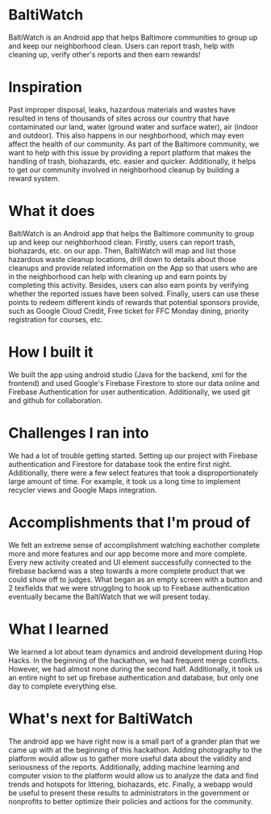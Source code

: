 # BaltiWatch
BaltiWatch is an Android app that helps Baltimore communities to group up and keep our neighborhood clean. Users can report trash, help with cleaning up, verify other's reports and then earn rewards!

# Inspiration
Past improper disposal, leaks, hazardous materials and wastes have resulted in tens of thousands of sites across our country that have contaminated our land, water (ground water and surface water), air (indoor and outdoor). This also happens in our neighborhood, which may even affect the health of our community. As part of the Baltimore community, we want to help with this issue by providing a report platform that makes the handling of trash, biohazards, etc. easier and quicker. Additionally, it helps to get our community involved in neighborhood cleanup by building a reward system.

# What it does
BaltiWatch is an Android app that helps the Baltimore community to group up and keep our neighborhood clean. Firstly, users can report trash, biohazards, etc. on our app. Then, BaltiWatch will map and list those hazardous waste cleanup locations, drill down to details about those cleanups and provide related information on the App so that users who are in the neighborhood can help with cleaning up and earn points by completing this activity. Besides, users can also earn points by verifying whether the reported issues have been solved. Finally, users can use these points to redeem different kinds of rewards that potential sponsors provide, such as Google Cloud Credit, Free ticket for FFC Monday dining, priority registration for courses, etc.

# How I built it
We built the app using android studio (Java for the backend, xml for the frontend) and used Google's Firebase Firestore to store our data online and Firebase Authentication for user authentication. Additionally, we used git and github for collaboration.

# Challenges I ran into
We had a lot of trouble getting started. Setting up our project with Firebase authentication and Firestore for database took the entire first night. Additionally, there were a few select features that took a disproportionately large amount of time. For example, it took us a long time to implement recycler views and Google Maps integration.

# Accomplishments that I'm proud of
We felt an extreme sense of accomplishment watching eachother complete more and more features and our app become more and more complete. Every new activity created and UI element successfully connected to the firebase backend was a step towards a more complete product that we could show off to judges. What began as an empty screen with a button and 2 texfields that we were struggling to hook up to Firebase authentication eventually became the BaltiWatch that we will present today.

# What I learned
We learned a lot about team dynamics and android development during Hop Hacks. In the beginning of the hackathon, we had frequent merge conflicts. However, we had almost none during the second half. Additionally, it took us an entire night to set up firebase authentication and database, but only one day to complete everything else.

# What's next for BaltiWatch
The android app we have right now is a small part of a grander plan that we came up with at the beginning of this hackathon. Adding photography to the platform would allow us to gather more useful data about the validity and seriousness of the reports. Additionally, adding machine learning and computer vision to the platform would allow us to analyze the data and find trends and hotspots for littering, biohazards, etc. Finally, a webapp would be useful to present these results to administrators in the government or nonprofits to better optimize their policies and actions for the community.
